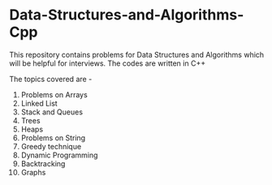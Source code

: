 # Data-Structures-and-Algorithms-Cpp
This repository contains problems for Data Structures and Algorithms which will be helpful for interviews. The codes are written in C++

The topics covered are - 
1. Problems on Arrays
2. Linked List
3. Stack and Queues
4. Trees
5. Heaps
6. Problems on String
7. Greedy technique
8. Dynamic Programming
9. Backtracking
10. Graphs
